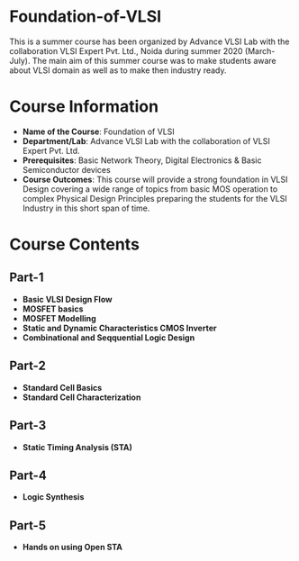 # Foundation-of-VLSI
This is a summer course has been organized by Advance VLSI Lab with the collaboration VLSI Expert Pvt. Ltd., Noida during summer 2020 (March-July). The main aim of this summer course was to make students aware about VLSI domain as well as to make then industry ready.

# Course Information
- **Name of the Course**: Foundation of VLSI
- **Department/Lab**: Advance VLSI Lab with the collaboration of VLSI Expert Pvt. Ltd.
- **Prerequisites**: Basic Network Theory, Digital Electronics & Basic Semiconductor devices
- **Course Outcomes**: This course will provide a strong foundation in VLSI Design covering a wide range of topics from basic MOS operation to complex Physical
Design Principles preparing the students for the VLSI Industry in this short span of time.

# Course Contents
## Part-1
- **Basic VLSI Design Flow**
- **MOSFET basics**
- **MOSFET Modelling**
- **Static and Dynamic Characteristics CMOS Inverter**
- **Combinational and Seqquential Logic Design**
## Part-2
- **Standard Cell Basics**
- **Standard Cell Characterization**
## Part-3
- **Static Timing Analysis (STA)**
## Part-4
- **Logic Synthesis**
## Part-5
- **Hands on using Open STA**
